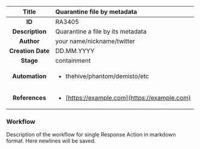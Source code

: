 | Title                       |  Quarantine file by metadata         |
|:---------------------------:|:--------------------|
| **ID**                      | RA3405            |
| **Description**             | Quarantine a file by its metadata   |
| **Author**                  | your name/nickname/twitter        |
| **Creation Date**           | DD.MM.YYYY |
| **Stage**                   | containment         |
| **Automation** |<ul><li>thehive/phantom/demisto/etc</li></ul>|
| **References** |<ul><li>[https://example.com](https://example.com)</li></ul>|

### Workflow

Description of the workflow for single Response Action in markdown format.
Here newlines will be saved.
